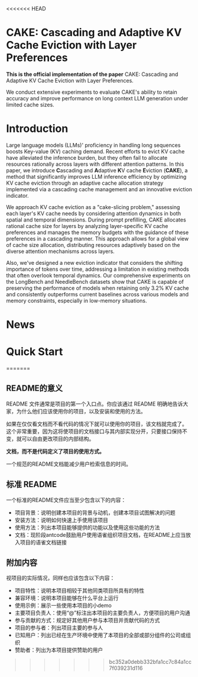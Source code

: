 <<<<<<< HEAD
# CAKE: Cascading and Adaptive KV Cache Eviction with Layer Preferences

**This is the official implementation of the paper** CAKE: Cascading and Adaptive KV Cache Eviction with Layer Preferences.

We conduct extensive experiments to evaluate CAKE's ability to retain accuracy and improve performance on long context LLM generation under limited cache sizes.

# Introduction

Large language models (LLMs)' proficiency in handling long sequences boosts Key-value (KV) caching demand. Recent efforts to evict KV cache have alleviated the inference burden, but they often fail to allocate resources rationally across layers with different attention patterns. In this paper, we introduce **C**ascading and **A**daptive **K**V cache **E**viction (**CAKE**), a method that significantly improves LLM inference efficiency by optimizing KV cache eviction through an adaptive cache allocation strategy implemented via a cascading cache management and an innovative eviction indicator.

We approach KV cache eviction as a "cake-slicing problem," assessing each layer's KV cache needs by considering attention dynamics in both spatial and temporal dimensions. During prompt prefilling, CAKE allocates rational cache size for layers by analyzing layer-specific KV cache preferences and manages the memory budgets with the guidance of these preferences in a cascading manner. This approach allows for a global view of cache size allocation, distributing resources adaptively based on the diverse attention mechanisms across layers.

Also, we've designed a new eviction indicator that considers the shifting importance of tokens over time, addressing a limitation in existing methods that often overlook temporal dynamics. Our comprehensive experiments on the LongBench and NeedleBench datasets show that CAKE is capable of preserving the performance of models when retaining only 3.2% KV cache and consistently outperforms current baselines across various models and memory constraints, especially in low-memory situations.

# News

# Quick Start
=======
## README的意义

README 文件通常是项目的第一个入口点。你应该通过 README 明确地告诉大家，为什么他们应该使用你的项目，以及安装和使用的方法。

如果在仅仅看文档而不看代码的情况下就可以使用你的项目，该文档就完成了。 这个非常重要，因为这将使项目的文档接口与其内部实现分开，只要接口保持不变，就可以自由更改项目的内部结构。 

**文档，而不是代码定义了项目的使用方式。**

一个规范的README文档能减少用户检索信息的时间。

## 标准 README

一个标准的README文件应当至少包含以下的内容：

- 项目背景：说明创建本项目的背景与动机，创建本项目试图解决的问题 
- 安装方法：说明如何快速上手使用该项目
- 使用方法：列出本项目能够提供的功能以及使用这些功能的方法
- 文档：现阶段antcode鼓励用户使用语雀组织项目文档，在README上应当放入项目的语雀文档链接

## 附加内容

视项目的实际情况，同样也应该包含以下内容：

- 项目特性：说明本项目相较于其他同类项目所具有的特性
- 兼容环境：说明本项目能够在什么平台上运行
- 使用示例：展示一些使用本项目的小demo
- 主要项目负责人：使用“@”标注出本项目的主要负责人，方便项目的用户沟通
- 参与贡献的方式：规定好其他用户参与本项目并贡献代码的方式
- 项目的参与者：列出项目主要的参与人
- 已知用户：列出已经在生产环境中使用了本项目的全部或部分组件的公司或组织
- 赞助者：列出为本项目提供赞助的用户
>>>>>>> bc352a0debb332bfa1cc7c84a1cc7f039231d116
